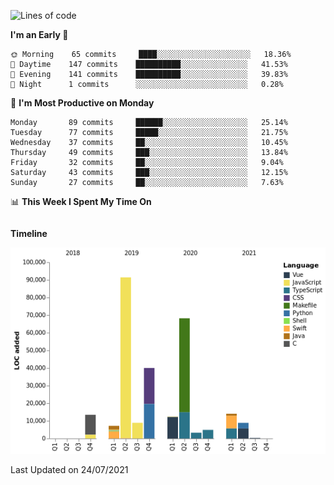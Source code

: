 <!--START_SECTION:waka-->
![Lines of code](https://img.shields.io/badge/From%20Hello%20World%20I%27ve%20Written-273236%20lines%20of%20code-blue)

**I'm an Early 🐤** 

```text
🌞 Morning    65 commits     ████░░░░░░░░░░░░░░░░░░░░░   18.36% 
🌆 Daytime    147 commits    ██████████░░░░░░░░░░░░░░░   41.53% 
🌃 Evening    141 commits    ██████████░░░░░░░░░░░░░░░   39.83% 
🌙 Night      1 commits      ░░░░░░░░░░░░░░░░░░░░░░░░░   0.28%

```
📅 **I'm Most Productive on Monday** 

```text
Monday       89 commits     ██████░░░░░░░░░░░░░░░░░░░   25.14% 
Tuesday      77 commits     █████░░░░░░░░░░░░░░░░░░░░   21.75% 
Wednesday    37 commits     ██░░░░░░░░░░░░░░░░░░░░░░░   10.45% 
Thursday     49 commits     ███░░░░░░░░░░░░░░░░░░░░░░   13.84% 
Friday       32 commits     ██░░░░░░░░░░░░░░░░░░░░░░░   9.04% 
Saturday     43 commits     ███░░░░░░░░░░░░░░░░░░░░░░   12.15% 
Sunday       27 commits     ██░░░░░░░░░░░░░░░░░░░░░░░   7.63%

```


📊 **This Week I Spent My Time On** 

```text
```

**Timeline**

![Chart not found](https://raw.githubusercontent.com/johann-lr/johann-lr/master/charts/bar_graph.png) 


 Last Updated on 24/07/2021
<!--END_SECTION:waka-->
